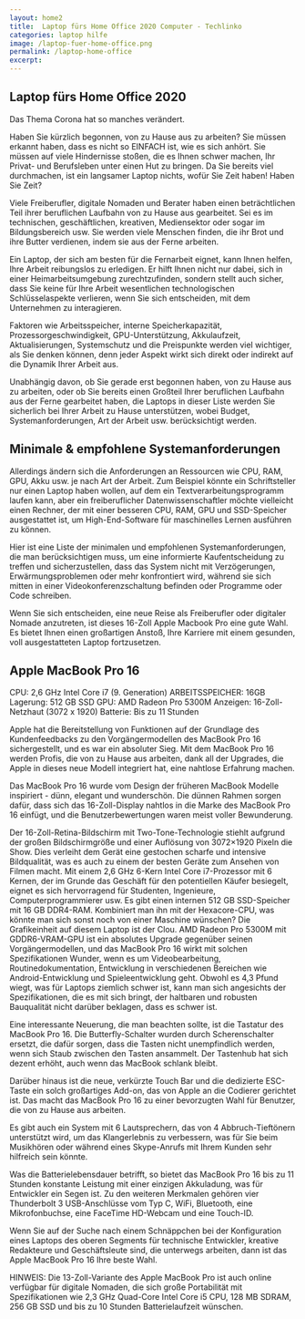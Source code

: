 ```yaml
---
layout: home2
title:  Laptop fürs Home Office 2020 Computer - Techlinko
categories: laptop hilfe
image: /laptop-fuer-home-office.png
permalink: /laptop-home-office
excerpt:  
---
```


## Laptop fürs Home Office 2020

Das Thema Corona hat so manches verändert.

Haben Sie kürzlich begonnen, von zu Hause aus zu arbeiten? Sie müssen erkannt haben, dass es nicht so EINFACH ist, wie es sich anhört. Sie müssen auf viele Hindernisse stoßen, die es Ihnen schwer machen, Ihr Privat- und Berufsleben unter einen Hut zu bringen. Da Sie bereits viel durchmachen, ist ein langsamer Laptop nichts, wofür Sie Zeit haben! Haben Sie Zeit?

Viele Freiberufler, digitale Nomaden und Berater haben einen beträchtlichen Teil ihrer beruflichen Laufbahn von zu Hause aus gearbeitet. Sei es im technischen, geschäftlichen, kreativen, Mediensektor oder sogar im Bildungsbereich usw. Sie werden viele Menschen finden, die ihr Brot und ihre Butter verdienen, indem sie aus der Ferne arbeiten.

Ein Laptop, der sich am besten für die Fernarbeit eignet, kann Ihnen helfen, Ihre Arbeit reibungslos zu erledigen. Er hilft Ihnen nicht nur dabei, sich in einer Heimarbeitsumgebung zurechtzufinden, sondern stellt auch sicher, dass Sie keine für Ihre Arbeit wesentlichen technologischen Schlüsselaspekte verlieren, wenn Sie sich entscheiden, mit dem Unternehmen zu interagieren.

Faktoren wie Arbeitsspeicher, interne Speicherkapazität, Prozessorgeschwindigkeit, GPU-Unterstützung, Akkulaufzeit, Aktualisierungen, Systemschutz und die Preispunkte werden viel wichtiger, als Sie denken können, denn jeder Aspekt wirkt sich direkt oder indirekt auf die Dynamik Ihrer Arbeit aus.

Unabhängig davon, ob Sie gerade erst begonnen haben, von zu Hause aus zu arbeiten, oder ob Sie bereits einen Großteil Ihrer beruflichen Laufbahn aus der Ferne gearbeitet haben, die Laptops in dieser Liste werden Sie sicherlich bei Ihrer Arbeit zu Hause unterstützen, wobei Budget, Systemanforderungen, Art der Arbeit usw. berücksichtigt werden.

## Minimale & empfohlene Systemanforderungen

Allerdings ändern sich die Anforderungen an Ressourcen wie CPU, RAM, GPU, Akku usw. je nach Art der Arbeit. Zum Beispiel könnte ein Schriftsteller nur einen Laptop haben wollen, auf dem ein Textverarbeitungsprogramm laufen kann, aber ein freiberuflicher Datenwissenschaftler möchte vielleicht einen Rechner, der mit einer besseren CPU, RAM, GPU und SSD-Speicher ausgestattet ist, um High-End-Software für maschinelles Lernen ausführen zu können.

Hier ist eine Liste der minimalen und empfohlenen Systemanforderungen, die man berücksichtigen muss, um eine informierte Kaufentscheidung zu treffen und sicherzustellen, dass das System nicht mit Verzögerungen, Erwärmungsproblemen oder mehr konfrontiert wird, während sie sich mitten in einer Videokonferenzschaltung befinden oder Programme oder Code schreiben.

Wenn Sie sich entscheiden, eine neue Reise als Freiberufler oder digitaler Nomade anzutreten, ist dieses 16-Zoll Apple Macbook Pro eine gute Wahl. Es bietet Ihnen einen großartigen Anstoß, Ihre Karriere mit einem gesunden, voll ausgestatteten Laptop fortzusetzen.

## Apple MacBook Pro 16

CPU: 2,6 GHz Intel Core i7 (9. Generation)
ARBEITSSPEICHER: 16GB
Lagerung: 512 GB SSD
GPU: AMD Radeon Pro 5300M
Anzeigen: 16-Zoll-Netzhaut (3072 x 1920) 
Batterie: Bis zu 11 Stunden

Apple hat die Bereitstellung von Funktionen auf der Grundlage des Kundenfeedbacks zu den Vorgängermodellen des MacBook Pro 16 sichergestellt, und es war ein absoluter Sieg. Mit dem MacBook Pro 16 werden Profis, die von zu Hause aus arbeiten, dank all der Upgrades, die Apple in dieses neue Modell integriert hat, eine nahtlose Erfahrung machen.

Das MacBook Pro 16 wurde vom Design der früheren MacBook Modelle inspiriert - dünn, elegant und wunderschön. Die dünnen Rahmen sorgen dafür, dass sich das 16-Zoll-Display nahtlos in die Marke des MacBook Pro 16 einfügt, und die Benutzerbewertungen waren meist voller Bewunderung.

Der 16-Zoll-Retina-Bildschirm mit Two-Tone-Technologie stiehlt aufgrund der großen Bildschirmgröße und einer Auflösung von 3072×1920 Pixeln die Show. Dies verleiht dem Gerät eine gestochen scharfe und intensive Bildqualität, was es auch zu einem der besten Geräte zum Ansehen von Filmen macht.
Mit einem 2,6 GHz 6-Kern Intel Core i7-Prozessor mit 6 Kernen, der im Grunde das Geschäft für den potentiellen Käufer besiegelt, eignet es sich hervorragend für Studenten, Ingenieure, Computerprogrammierer usw.
Es gibt einen internen 512 GB SSD-Speicher mit 16 GB DDR4-RAM. Kombiniert man ihn mit der Hexacore-CPU, was könnte man sich sonst noch von einer Maschine wünschen?
Die Grafikeinheit auf diesem Laptop ist der Clou. AMD Radeon Pro 5300M mit GDDR6-VRAM-GPU ist ein absolutes Upgrade gegenüber seinen Vorgängermodellen, und das MacBook Pro 16 wirkt mit solchen Spezifikationen Wunder, wenn es um Videobearbeitung, Routinedokumentation, Entwicklung in verschiedenen Bereichen wie Android-Entwicklung und Spieleentwicklung geht.
Obwohl es 4,3 Pfund wiegt, was für Laptops ziemlich schwer ist, kann man sich angesichts der Spezifikationen, die es mit sich bringt, der haltbaren und robusten Bauqualität nicht darüber beklagen, dass es schwer ist.

Eine interessante Neuerung, die man beachten sollte, ist die Tastatur des MacBook Pro 16. Die Butterfly-Schalter wurden durch Scherenschalter ersetzt, die dafür sorgen, dass die Tasten nicht unempfindlich werden, wenn sich Staub zwischen den Tasten ansammelt. Der Tastenhub hat sich dezent erhöht, auch wenn das MacBook schlank bleibt.

Darüber hinaus ist die neue, verkürzte Touch Bar und die dedizierte ESC-Taste ein solch großartiges Add-on, das von Apple an die Codierer gerichtet ist. Das macht das MacBook Pro 16 zu einer bevorzugten Wahl für Benutzer, die von zu Hause aus arbeiten.

Es gibt auch ein System mit 6 Lautsprechern, das von 4 Abbruch-Tieftönern unterstützt wird, um das Klangerlebnis zu verbessern, was für Sie beim Musikhören oder während eines Skype-Anrufs mit Ihrem Kunden sehr hilfreich sein könnte.

Was die Batterielebensdauer betrifft, so bietet das MacBook Pro 16 bis zu 11 Stunden konstante Leistung mit einer einzigen Akkuladung, was für Entwickler ein Segen ist. Zu den weiteren Merkmalen gehören vier Thunderbolt 3 USB-Anschlüsse vom Typ C, WiFi, Bluetooth, eine Mikrofonbuchse, eine FaceTime HD-Webcam und eine Touch-ID. 

Wenn Sie auf der Suche nach einem Schnäppchen bei der Konfiguration eines Laptops des oberen Segments für technische Entwickler, kreative Redakteure und Geschäftsleute sind, die unterwegs arbeiten, dann ist das Apple MacBook Pro 16 Ihre beste Wahl.

HINWEIS: Die 13-Zoll-Variante des Apple MacBook Pro ist auch online verfügbar für digitale Nomaden, die sich große Portabilität mit Spezifikationen wie 2,3 GHz Quad-Core Intel Core i5 CPU, 128 MB SDRAM, 256 GB SSD und bis zu 10 Stunden Batterielaufzeit wünschen.